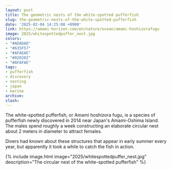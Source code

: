 ```yaml
---
layout: post
title: The geometric nests of the white-spotted pufferfish
slug: the-geometric-nests-of-the-white-spotted-pufferfish
date: '2025-02-04 14:25:00 +0900'
link: https://amami-horizon.com/en/nature/ocean/amami-hoshizorafugu
image: 2025/whitespottedpuffer_nest.jpg
colors:
- "#ADADAD"
- "#635F57"
- "#AFAEAE"
- "#020202"
- "#AFAFAE"
tags:
- pufferfish
- discovery
- nesting
- japan
- marine
archive:
slash:
---
```


The white-spotted pufferfish, or Amami hoshizora fugu, is a species of pufferfish newly discovered in 2014 near Japan's Amami-Oshima Island. The males spend roughly a week constructing an elaborate circular nest about 2 meters in diameter to attract females. 

Divers had known about these structures that appear in early summer every year, but apparently it took a while to catch the fish in action. 

{% include image.html image="2025/whitespottedpuffer_nest.jpg" description="The circular nest of the white-spotted pufferfish" %}
